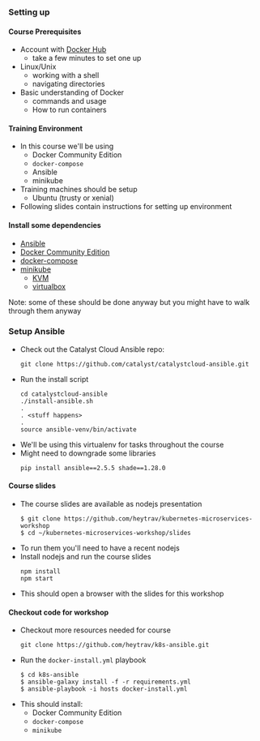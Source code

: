 ### Setting up


#### Course Prerequisites
* Account with [Docker Hub](https://hub.docker.com)
   + take a few minutes to set one up
* Linux/Unix
   + working with a shell
   + navigating directories
* Basic understanding of Docker
   + commands and usage
   + How to run containers


#### Training Environment
* In this course we'll be using <!-- .element: class="fragment" data-fragment-index="0" -->
   + Docker Community Edition
   + `docker-compose`
   + Ansible
   + minikube
* Training machines should be setup <!-- .element: class="fragment" data-fragment-index="1" -->
   + Ubuntu (trusty or xenial)
* Following slides contain instructions for setting up environment <!-- .element: class="fragment" data-fragment-index="2" -->



#### Install some dependencies
* [Ansible](http://docs.ansible.com/ansible/latest/intro_installation.html)
* [Docker Community Edition](https://store.docker.com/search?offering=community&type=edition)
* [docker-compose](https://docs.docker.com/compose/install/)
* [minikube](https://kubernetes.io/docs/tasks/tools/install-minikube/)
  + [KVM](https://www.linux-kvm.org/page/Main_Page)
  + [virtualbox](https://www.virtualbox.org/wiki/Downloads)

Note: some of these should be done anyway but you might have to walk through
them anyway


### Setup Ansible
* Check out the Catalyst Cloud Ansible repo: <!-- .element: class="fragment" data-fragment-index="0" -->
   ```
   git clone https://github.com/catalyst/catalystcloud-ansible.git
   ```
   <!-- .element: style="font-size:12pt;" -->
* Run the install script <!-- .element: class="fragment" data-fragment-index="1" -->
   ```
   cd catalystcloud-ansible
   ./install-ansible.sh
   . 
   . <stuff happens>
   .
   source ansible-venv/bin/activate
   ```
   <!-- .element: style="font-size:12pt;"  -->
* We'll be using this virtualenv for tasks throughout the course <!-- .element: class="fragment" data-fragment-index="2" -->
* Might need to downgrade some libraries <!-- .element: class="fragment" data-fragment-index="3" -->
   ```
   pip install ansible==2.5.5 shade==1.28.0
   ```

<!-- .element: class="stretch"  -->


#### Course slides
* The course slides are available as nodejs presentation
   ```
   $ git clone https://github.com/heytrav/kubernetes-microservices-workshop
   $ cd ~/kubernetes-microservices-workshop/slides
   ```
   <!-- .element: style="font-size:12pt;"  -->
* To run them you'll need to have a recent nodejs
* Install nodejs and run the course slides
   ```
   npm install
   npm start
   ```
   <!-- .element: style="font-size:12pt;"  -->
* This should open a browser with the slides for this workshop


#### Checkout code for workshop
* Checkout more resources needed for course
   ```
   git clone https://github.com/heytrav/k8s-ansible.git
   ```
   <!-- .element: style="font-size:13pt;"  -->
* Run the `docker-install.yml` playbook
   ```
   $ cd k8s-ansible
   $ ansible-galaxy install -f -r requirements.yml
   $ ansible-playbook -i hosts docker-install.yml
   ```
* This should install:
   + Docker Community Edition
   + `docker-compose`
   + `minikube`
